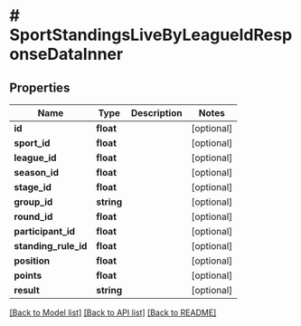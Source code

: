 # # SportStandingsLiveByLeagueIdResponseDataInner

## Properties

Name | Type | Description | Notes
------------ | ------------- | ------------- | -------------
**id** | **float** |  | [optional]
**sport_id** | **float** |  | [optional]
**league_id** | **float** |  | [optional]
**season_id** | **float** |  | [optional]
**stage_id** | **float** |  | [optional]
**group_id** | **string** |  | [optional]
**round_id** | **float** |  | [optional]
**participant_id** | **float** |  | [optional]
**standing_rule_id** | **float** |  | [optional]
**position** | **float** |  | [optional]
**points** | **float** |  | [optional]
**result** | **string** |  | [optional]

[[Back to Model list]](../../README.md#models) [[Back to API list]](../../README.md#endpoints) [[Back to README]](../../README.md)
